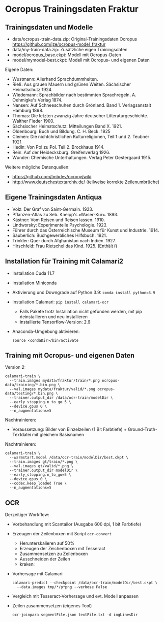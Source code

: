 # Ocropus Trainingsdaten Fraktur


## Trainingsdaten und Modelle

* data/ocropus-train-data.zip: Original-Trainingsdaten Ocropus
  https://github.com/jze/ocropus-model_fraktur
* data/my-train-data.zip: Zusätzliche eigen Trainingsdaten
* model/ocropus_base.ckpt: Modell mit Ocropus-Daten
* model/mymodel-best.ckpt: Modell mit Ocropus- und eigenen Daten

Eigene Daten:

* Wustmann: Allerhand Sprachdummheiten.
* Rieß: Aus grauen Mauern und grünen Weiten. Sächsischer Heimatschutz 1924.
* Wiedemann: Sprachbilder nach bestimmten Sprachregeln.
  A. Oehmigke's Verlag 1874.
* Nansen: Auf Schneeschuhen durch Grönland. Band 1. Verlagsanstalt Hamburg 1898.
* Thomas: Die letzten zwanzig Jahre deutscher Litteraturgeschichte.
  Walther Fieder 1900.
* Sächsischer Heimatschutz: Mitteilungen Band X. 1921.
* Oldenbourg: Buch und Bildung. C. H. Beck. 1925
* Clemen: Die nichtchristlichen Kulturreligionen, Teil 1 und 2. Teubner 1921.
* Hedin: Von Pol zu Pol. Teil 2. Brockhaus 1914.
* Rein: Auf der Heidecksburg. Greifenverlag 1926.
* Wunder: Chemische Unterhaltungen. Verlag Peter Oestergaard 1915.

Weitere mögliche Datenquellen:

* https://github.com/tmbdev/ocropy/wiki
* http://www.deutschestextarchiv.de/ (teilweise korrekte Zeilenumbrüche)

## Eigene Trainingsdaten Antiqua

* Volz: Der Graf von Saint-Germain. 1923.
* Pflanzen-Atlas zu Seb. Kneipp's »Waser-Kur«. 1893.
* Kästner: Vom Reisen und Reisen lassen. 1910.
* Lindworsky: Experimentelle Psychologie. 1923.
* Führer durch das Österreichische Museum für Kunst und Industrie. 1914.
* Säuberlich: Buchgewerbliches Hilfsbuch. 1921.
* Trinkler: Quer durch Afghanistan nach Indien. 1927.
* Hirschfeld: Frau Rietschel das Kind. 1925. (Enthält ſ)

## Installation für Training mit Calamari2

* Installation Cuda 11.7
* Installation Miniconda
* Aktivierung und Downgrade auf Python 3.9: `conda install python=3.9`
* Installation Calamari: `pip install calamari-ocr`

  * Falls Pakete trotz Installation nicht gefunden werden,
    mit pip deinstallieren und neu installieren
  * installierte Tensorflow-Version: 2.6
* Anaconda-Umgebung aktivieren:

  ~~~~
  source <condaDir>/bin/activate
  ~~~~

## Training mit Ocropus- und eigenen Daten

Version 2:

~~~~
calamari-train \
  --train.images mydata/fraktur/train/*.png ocropus-data/training/*.bin.png \
  --val.images mydata/fraktur/valid/*.png ocropus-data/testing/*.bin.png \
  --trainer.output_dir /data/ocr-train/modelDir \
  --early_stopping.n_to_go 5 \
  --device.gpus 0 \
  --n_augmentations=5
~~~~

Nachtrainieren:

* Voraussetzung: Bilder von Einzelzeilen (1 Bit Farbtiefe) +
  Ground-Truth-Textdatei mit gleichem Basisnamen

Nachtrainieren:

~~~~
calamari-train \
  --warmstart.model /data/ocr-train/modelDir/best.ckpt \
  --train.images gt/train/*.png \
  --val.images gt/valid/*.png \
  --trainer.output_dir modelDir \
  --early_stopping.n_to_go=5 \
  --device.gpus 0 \
  --codec.keep_loaded True \
  --n_augmentations=5
~~~~

## OCR

Derzeitiger Workflow:

* Vorbehandlung mit Scantailor (Ausgabe 600 dpi, 1 bit Farbtiefe)

* Erzeugen der Zeilenboxen mit Script `ocr-convert`
  * Herunterskalieren auf 50%
  * Erzeugen der Zeichenboxen mit Tesseract
  * Zusammensetzen zu Zeilenboxen
  * Ausschneiden der Zeilen
  * kraken:

* Vorhersage mit Calamari

  ~~~~
  calamari-predict --checkpoint /data/ocr-train/modelDir/best.ckpt \
    --data.images tmp/*/p*png --verbose False
  ~~~~

* Vergleich mit Tesseract-Vorhersage und evt. Modell anpassen

* Zeilen zusammensetzen (eigenes Tool)

  ~~~~
  ocr-joinpara segmentFile.json textFile.txt -d imgLinesDir
  ~~~~

